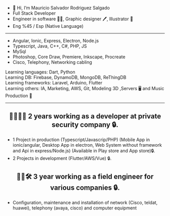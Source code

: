 - 👋 Hi, I’m Mauricio Salvador Rodriguez Salgado
- Full Stack Developer 
- Engineer in software 👨‍💻, Graphic designer 🖊️, Illustrator 📓
- Eng %45 / Esp (Native Language) 
------------------------------------------------------------------
- Angular, Ionic, Express, Electron, Node.js
- Typescript, Java, C++, C#, PHP, JS
- MySql
- Photoshop, Core Draw, Premiere, Inkscape, Procreate
- Cisco, Telephony, Networking cabling

Learning languages: Dart, Python  
Learning DB: Firebase, DynamoDB, MongoDB, ReThingDB  
Learning frameworks: Laravel, Arduino, Flutter  
Learning others: IA, Marketing, AWS, Git, Modeling 3D ,Servers 🖥 and Music Production 🎹  

------------------------------------------------------------------
<div align="center">
  
👨‍💼👨‍💻 2 years working as a developer at private security company 🔒.
--
  
</div>

- 1 Project in production (Typescript/Javascrip/PHP) (Mobile App in ionic/angular, Desktop App in electron, Web System without framework and Api in express/Node.js) (Available in Play store and App store)🔒.
- 2 Projects in development (Flutter/AWS/Vue) 🔒.

<div align="center">
  
👨‍💻🛠 3 year working as a field engineer for various companies 🔒.
--
  
</div>

- Configuration, maintenance and installation of network (Cisco, teldat, huawei), telephony (avaya, cisco) and computer equipment 
<!---
dragonnmau/dragonnmau is a ✨ special ✨ repository because its `README.md` (this file) appears on your GitHub profile.
You can click the Preview link to take a look at your changes.
--->
